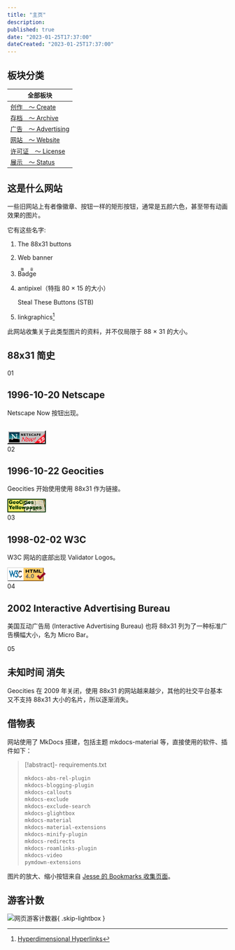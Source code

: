 ```yaml
---
title: "主页"
description:
published: true
date: "2023-01-25T17:37:00"
dateCreated: "2023-01-25T17:37:00"
---
```


## 板块分类

| 全部板块                                      |
| --------------------------------------------- |
| [创作　～ Create](/create/index.md)           |
| [存档　～ Archive](/archive/index.md)         |
| [广告　～ Advertising](/advertising/index.md) |
| [网站　～ Website](/website/index.md)         |
| [许可证　～ License](/license/index.md)       |
| [展示　～ Status](/status/index.md)           |

## 这是什么网站

一些旧网站上有者像徽章、按钮一样的矩形按钮，通常是五颜六色，甚至带有动画效果的图片。

它有这些名字:

1.  The 88x31 buttons
2.  Web banner
3.  <ruby>Badge<rp>(</rp><rt>徽章</rt><rp>)</rp></ruby>
4.  antipixel（特指 80 × 15 的大小）

    Steal These Buttons (STB)

5.  linkgraphics[^lg]

[^lg]: [Hyperdimensional Hyperlinks](https://jacobsm.com/deoxy/deoxy.org/gif/linkgfx/index.htm)

此网站收集关于此类型图片的资料，并不仅局限于 88 × 31 的大小。

## 88x31 简史

<section id=timeline>
    <div class="paulbarker-card-wrapper">
        <div class="paulbarker-card paulbarker-card--step1">
            <div class="head">
                <div class="number-box">
                    <span>01</span>
                </div>
                <h2><span class="small">1996-10-20</span> Netscape</h2>
            </div>
            <div class="body">
                <p>Netscape Now 按钮出现。</p>
                <br>
                <img src="src/index/timeline/Netscape_Now_now20_button.gif" alt="Graphic">
            </div>
        </div>
        <div class="paulbarker-card paulbarker-card--step2">
            <div class="head">
                <div class="number-box">
                    <span>02</span>
                </div>
                <h2><span class="small">1996-10-22</span> Geocities</h2>
            </div>
            <div class="body">
                <p>Geocities 开始使用使用 88x31 作为链接。</p>
                <img src="src/index/timeline/geocities_proxyellow.gif" alt="Graphic">
            </div>
        </div>
        <div class="paulbarker-card paulbarker-card--step3">
            <div class="head">
                <div class="number-box">
                    <span>03</span>
                </div>
                <h2><span class="small">1998-02-02</span> W3C</h2>
            </div>
            <div class="body">
                <p>W3C 网站的底部出现 Validator Logos。</p>
                <img src="src/index/timeline/W3C_Validator_Logos_vh40.png" alt="Graphic">
            </div>
        </div>
        <div class="paulbarker-card paulbarker-card--step4">
            <div class="head">
                <div class="number-box">
                    <span>04</span>
                </div>
                <h2><span class="small">2002</span> Interactive Advertising Bureau</h2>
            </div>
            <div class="body">
                <p>美国互动广告局 (Interactive Advertising Bureau) 也将 88x31 列为了一种标准广告横幅大小，名为 Micro Bar。</p>
                <!-- <img src="http://placehold.it/1000x500" alt="Graphic"> -->
            </div>
        </div>
        <div class="paulbarker-card paulbarker-card--step5">
            <div class="head">
                <div class="number-box">
                    <span>05</span>
                </div>
                <h2><span class="small">未知时间</span> 消失</h2>
            </div>
            <div class="body">
                <p>Geocities 在 2009 年关闭，使用 88x31 的网站越来越少，其他的社交平台基本又不支持 88x31 大小的名片，所以逐渐消失。</p>
                <!-- <img src="http://placehold.it/1000x500" alt="Graphic"> -->
            </div>
        </div>
    </div>
</section>

## 借物表

网站使用了 MkDocs 搭建，包括主题 mkdocs-material 等，直接使用的软件、插件如下：

> [!abstract]- requirements.txt
>
> ```requirements
> mkdocs-abs-rel-plugin
> mkdocs-blogging-plugin
> mkdocs-callouts
> mkdocs-exclude
> mkdocs-exclude-search
> mkdocs-glightbox
> mkdocs-material
> mkdocs-material-extensions
> mkdocs-minify-plugin
> mkdocs-redirects
> mkdocs-roamlinks-plugin
> mkdocs-video
> pymdown-extensions
> ```

图片的放大、缩小按钮来自 [Jesse 的 Bookmarks 收集页面][]。

[Jesse 的 Bookmarks 收集页面]: https://www.squarefree.com/bookmarklets/bookmarklets-ie.html

## 游客计数

![网页游客计数器](https://count.getloli.com/get/@:88x31){ .skip-lightbox }
